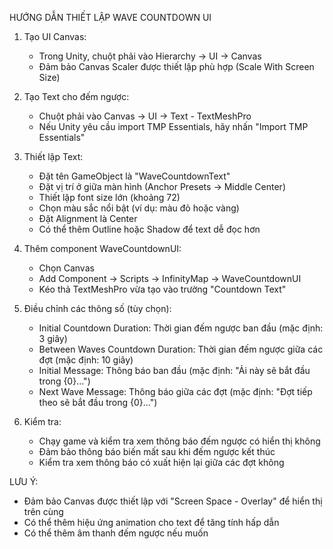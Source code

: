 HƯỚNG DẪN THIẾT LẬP WAVE COUNTDOWN UI

1. Tạo UI Canvas:
   - Trong Unity, chuột phải vào Hierarchy -> UI -> Canvas
   - Đảm bảo Canvas Scaler được thiết lập phù hợp (Scale With Screen Size)

2. Tạo Text cho đếm ngược:
   - Chuột phải vào Canvas -> UI -> Text - TextMeshPro
   - Nếu Unity yêu cầu import TMP Essentials, hãy nhấn "Import TMP Essentials"

3. Thiết lập Text:
   - Đặt tên GameObject là "WaveCountdownText"
   - Đặt vị trí ở giữa màn hình (Anchor Presets -> Middle Center)
   - Thiết lập font size lớn (khoảng 72)
   - Chọn màu sắc nổi bật (ví dụ: màu đỏ hoặc vàng)
   - Đặt Alignment là Center
   - Có thể thêm Outline hoặc Shadow để text dễ đọc hơn

4. Thêm component WaveCountdownUI:
   - Chọn Canvas
   - Add Component -> Scripts -> InfinityMap -> WaveCountdownUI
   - Kéo thả TextMeshPro vừa tạo vào trường "Countdown Text"

5. Điều chỉnh các thông số (tùy chọn):
   - Initial Countdown Duration: Thời gian đếm ngược ban đầu (mặc định: 3 giây)
   - Between Waves Countdown Duration: Thời gian đếm ngược giữa các đợt (mặc định: 10 giây)
   - Initial Message: Thông báo ban đầu (mặc định: "Ải này sẽ bắt đầu trong {0}...")
   - Next Wave Message: Thông báo giữa các đợt (mặc định: "Đợt tiếp theo sẽ bắt đầu trong {0}...")

6. Kiểm tra:
   - Chạy game và kiểm tra xem thông báo đếm ngược có hiển thị không
   - Đảm bảo thông báo biến mất sau khi đếm ngược kết thúc
   - Kiểm tra xem thông báo có xuất hiện lại giữa các đợt không

LƯU Ý:
- Đảm bảo Canvas được thiết lập với "Screen Space - Overlay" để hiển thị trên cùng
- Có thể thêm hiệu ứng animation cho text để tăng tính hấp dẫn
- Có thể thêm âm thanh đếm ngược nếu muốn